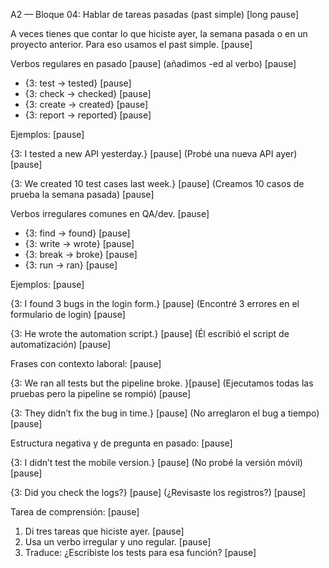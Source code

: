 A2 — Bloque 04: Hablar de tareas pasadas (past simple) [long pause]

A veces tienes que contar lo que hiciste ayer, la semana pasada o en un proyecto anterior. Para eso usamos el past simple. [pause]

Verbos regulares en pasado [pause]
(añadimos -ed al verbo) [pause]

- {3: test → tested} [pause]
- {3: check → checked} [pause]
- {3: create → created} [pause]
- {3: report → reported} [pause]

Ejemplos: [pause]

{3: I tested a new API yesterday.} [pause]
(Probé una nueva API ayer) [pause]

{3: We created 10 test cases last week.} [pause]
(Creamos 10 casos de prueba la semana pasada) [pause]

Verbos irregulares comunes en QA/dev. [pause]

- {3: find → found} [pause]
- {3: write → wrote} [pause]
- {3: break → broke} [pause]
- {3: run → ran} [pause]

Ejemplos: [pause]

{3: I found 3 bugs in the login form.} [pause]
(Encontré 3 errores en el formulario de login) [pause]

{3: He wrote the automation script.} [pause]
(Él escribió el script de automatización) [pause]

Frases con contexto laboral: [pause]

{3: We ran all tests but the pipeline broke. }[pause]
(Ejecutamos todas las pruebas pero la pipeline se rompió) [pause]

{3: They didn’t fix the bug in time.} [pause]
(No arreglaron el bug a tiempo) [pause]

Estructura negativa y de pregunta en pasado: [pause]

{3: I didn’t test the mobile version.} [pause]
(No probé la versión móvil) [pause]

{3: Did you check the logs?} [pause]
(¿Revisaste los registros?) [pause]

Tarea de comprensión: [pause]

1. Di tres tareas que hiciste ayer. [pause]
2. Usa un verbo irregular y uno regular. [pause]
3. Traduce: ¿Escribiste los tests para esa función? [pause]

